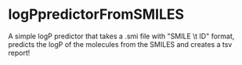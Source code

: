# logPpredictorFromSMILES
A simple logP predictor that takes a .smi file with "SMILE \t ID" format, predicts the logP of the molecules from the SMILES and creates a tsv report!
